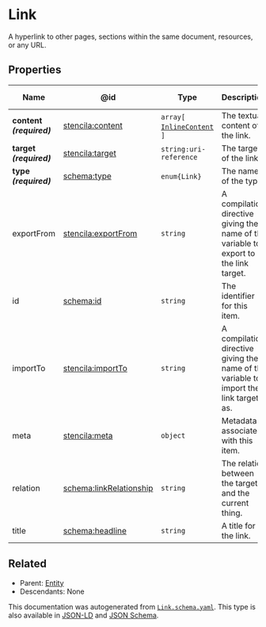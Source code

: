 # Link

A hyperlink to other pages, sections within the same document, resources, or any URL.

## Properties

| Name                     | @id                                                               | Type                                            | Description                                                                            | Inherited from     |
| ------------------------ | ----------------------------------------------------------------- | ----------------------------------------------- | -------------------------------------------------------------------------------------- | ------------------ |
| **content _(required)_** | [stencila:content](https://schema.stenci.la/content.jsonld)       | `array[`​[`InlineContent`](./InlineContent)​`]` | The textual content of the link.                                                       | [Link](./Link)     |
| **target _(required)_**  | [stencila:target](https://schema.stenci.la/target.jsonld)         | `string:uri-reference`                          | The target of the link.                                                                | [Link](./Link)     |
| **type _(required)_**    | [schema:type](https://schema.org/type)                            | `enum{`​`Link`​`}`                              | The name of the type.                                                                  | [Entity](./Entity) |
| exportFrom               | [stencila:exportFrom](https://schema.stenci.la/exportFrom.jsonld) | `string`                                        | A compilation directive giving the name of the variable to export to the link target.  | [Link](./Link)     |
| id                       | [schema:id](https://schema.org/id)                                | `string`                                        | The identifier for this item.                                                          | [Entity](./Entity) |
| importTo                 | [stencila:importTo](https://schema.stenci.la/importTo.jsonld)     | `string`                                        | A compilation directive giving the name of the variable to import the link target as.  | [Link](./Link)     |
| meta                     | [stencila:meta](https://schema.stenci.la/meta.jsonld)             | `object`                                        | Metadata associated with this item.                                                    | [Entity](./Entity) |
| relation                 | [schema:linkRelationship](https://schema.org/linkRelationship)    | `string`                                        | The relation between the target and the current thing.                                 | [Link](./Link)     |
| title                    | [schema:headline](https://schema.org/headline)                    | `string`                                        | A title for the link.                                                                  | [Link](./Link)     |

## Related

-   Parent: [Entity](./Entity)
-   Descendants: None

 This documentation was autogenerated from [`Link.schema.yaml`](https://github.com/stencila/schema/blob/master/schema/Link.schema.yaml). This type is also available in [JSON-LD](https://schema.stenci.la/Link.jsonld) and [JSON Schema](https://schema.stenci.la/Link.schema.json).
